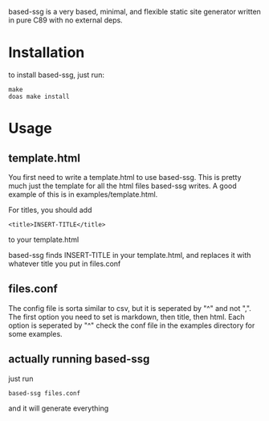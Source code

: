 based-ssg is a very based, minimal, and flexible static site generator written in pure C89 with no external deps.
# Installation
to install based-ssg, just run:
```
make
doas make install
```
# Usage
## template.html
You first need to write a template.html to use based-ssg.
This is pretty much just the template for all the html files based-ssg writes. 
A good example of this is in examples/template.html.

For titles, you should add
```
<title>INSERT-TITLE</title>
```
to your template.html

based-ssg finds INSERT-TITLE in your template.html, and replaces it with whatever title you put in files.conf
## files.conf
The config file is sorta similar to csv, but it is seperated by "^" and not ",".
The first option you need to set is markdown, then title, then html. Each option is seperated by "^"
check the conf file in the examples directory for some examples.
## actually running based-ssg
just run
```
based-ssg files.conf
```
and it will generate everything
